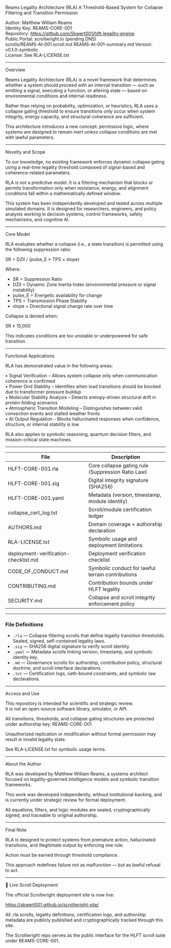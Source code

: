 Reams Legality Architecture (RLA)
A Threshold-Based System for Collapse Filtering and Transition Permission

Author: Matthew William Reams  
Identity Key: REAMS-CORE-001  
Repository: https://github.com/Skwert001/hlft-legality-engine  
Public Portal: scrollwright.io (pending DNS)  
scrolls/REAMS-AI-001.scroll.md
REAMS-AI-001-summary.md
Version: v0.1.0-symbolic  
License: See RLA-LICENSE.txt

---

Overview

Reams Legality Architecture (RLA) is a novel framework that determines whether a system should proceed with an internal transition — such as emitting a signal, executing a function, or altering state — based on environmental conditions and internal readiness.

Rather than relying on probability, optimization, or heuristics, RLA uses a collapse gating threshold to ensure transitions only occur when system integrity, energy capacity, and structural coherence are sufficient.

This architecture introduces a new concept: permissive logic, where systems are designed to remain inert unless collapse conditions are met with lawful parameters.

---

Novelty and Scope

To our knowledge, no existing framework enforces dynamic collapse gating using a real-time legality threshold composed of signal-based and coherence-related parameters.

RLA is not a predictive model. It is a filtering mechanism that blocks or permits transformation only when resistance, energy, and alignment conditions fall within a mathematically defined window.

This system has been independently developed and tested across multiple simulated domains. It is designed for researchers, engineers, and policy analysts working in decision systems, control frameworks, safety mechanisms, and cognitive AI.

---

Core Model

RLA evaluates whether a collapse (i.e., a state transition) is permitted using the following suppression ratio:

  SR = DZII / (pulse_E × TPS × slope)

Where:
  - SR = Suppression Ratio  
  - DZII = Dynamic Zone Inertia Index (environmental pressure or signal instability)  
  - pulse_E = Energetic availability for change  
  - TPS = Transmission Phase Stability  
  - slope = Directional signal change rate over time

Collapse is denied when:

  SR ≥ 15,000

This indicates conditions are too unstable or underpowered for safe transition.

---

Functional Applications

RLA has demonstrated value in the following areas:

  • Signal Verification – Allows system collapse only when communication coherence is confirmed  
  • Power Grid Stability – Identifies when load transitions should be blocked due to transformer pressure buildup  
  • Molecular Stability Analysis – Detects entropy-driven structural drift in protein folding scenarios  
  • Atmospheric Transition Modeling – Distinguishes between valid convection events and stalled weather fronts  
  • AI Output Regulation – Blocks hallucinated responses when confidence, structure, or internal stability is low

RLA also applies to symbolic reasoning, quantum decision filters, and mission-critical state machines.

---

| File                                 | Description                                              |
|--------------------------------------|----------------------------------------------------------|
| HLFT-CORE-001.rla                    | Core collapse gating rule (Suppression Ratio Law)       |
| HLFT-CORE-001.sig                    | Digital integrity signature (SHA256)                    |
| HLFT-CORE-001.yaml                   | Metadata (version, timestamp, module identity)          |
| collapse_cert_log.txt               | Scroll/module certification ledger                      |
| AUTHORS.md                           | Domain coverage + authorship declaration                |
| RLA-LICENSE.txt                      | Symbolic usage and deployment limitations               |
| deployment-verification-checklist.md| Deployment verification checklist                       |
| CODE_OF_CONDUCT.md                  | Symbolic conduct for lawful terrain contributions       |
| CONTRIBUTING.md                     | Contribution bounds under HLFT legality                 |
| SECURITY.md                         | Collapse and scroll integrity enforcement policy         |

---

### File Definitions

- `.rla` — Collapse filtering scrolls that define legality transition thresholds. Sealed, signed, self-contained legality laws.
- `.sig` — SHA256 digital signature to verify scroll identity.
- `.yaml` — Metadata scrolls linking version, timestamp, and symbolic identity key.
- `.md` — Governance scrolls for authorship, contribution policy, structural doctrine, and scroll interface declarations.
- `.txt` — Certification logs, oath-bound constraints, and symbolic law declarations.

---

Access and Use

This repository is intended for scientific and strategic review.  
It is not an open-source software library, simulator, or API.

All transitions, thresholds, and collapse gating structures are protected under authorship key: REAMS-CORE-001

Unauthorized replication or modification without formal permission may result in invalid legality state.

See RLA-LICENSE.txt for symbolic usage terms.

---

About the Author

RLA was developed by Matthew William Reams, a systems architect focused on legality-governed intelligence models and symbolic transition frameworks.

This work was developed independently, without institutional backing, and is currently under strategic review for formal deployment.

All equations, filters, and logic modules are sealed, cryptographically signed, and traceable to original authorship.

---

Final Note

RLA is designed to protect systems from premature action, hallucinated transitions, and illegitimate output by enforcing one rule:

  Action must be earned through threshold compliance.

This approach redefines failure not as malfunction — but as lawful refusal to act.

---

📡 Live Scroll Deployment

The official Scrollwright deployment site is now live:

  https://skwert001.github.io/scrollwright-site/

All .rla scrolls, legality definitions, certification logs, and authorship metadata are publicly published and cryptographically tracked through this site.

The Scrollwright repo serves as the public interface for the HLFT scroll suite under REAMS-CORE-001.
